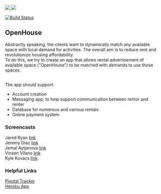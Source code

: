 <a href="https://codeclimate.com/github/jjeremydiaz/OpenHouse">
    <img src="https://codeclimate.com/github/jjeremydiaz/OpenHouse/badges/gpa.svg" />
</a>
<a href="https://codeclimate.com/github/jjeremydiaz/OpenHouse/coverage"><img src="https://codeclimate.com/github/jjeremydiaz/OpenHouse/badges/coverage.svg" /></a>

[![Build Status](https://travis-ci.org/jjeremydiaz/OpenHouse.svg?branch=master)](https://travis-ci.org/jjeremydiaz/OpenHouse)

<h2>OpenHouse</h2>
Abstractly speaking, the clients want to dynamically match any available space with local demand for activities. 
The overall aim is to reduce rent and revolutionize housing affordability.
<br>
To do this, we try to create an app that allows rental advertisement of available space ("OpenHouse") to be matched with demands to use those spaces. <br>

<br>The app should support:
<ul>
    <li>Account creation</li>
    <li>Messaging app, to help support communication between rentor and renter</li>
    <li>Database for numerous and various rentals</li>
    <li>Online payment system</li>
</ul>


<h3>Screencasts</h3>

Jared Ryan [link](https://youtu.be/HhS8nJyHy0M) <br>
Jeremy Diaz [link](https://www.youtube.com/watch?v=VkJ3PSCxS-Y&feature=youtu.be&hd=1) <br>
Jemal Aytjanova [link](https://youtu.be/PjTpubjJ5Eo) <br>
Vinsen Vilano [link](https://www.youtube.com/watch?v=S9H3EdSkTdg) <br>
Kyle Kovacs [link](https://youtu.be/42MVLRLWCq0) <br>

<h3>Helpful Links</h3>
<a href="https://www.pivotaltracker.com/n/projects/2117895"> Pivotal Tracker </a> <br>
<a href="https://openhouse-1.herokuapp.com/"> Heroku App </a>